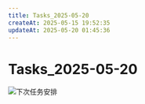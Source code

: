 ```yaml
---
title: Tasks_2025-05-20
createAt: 2025-05-15 19:52:35
updateAt: 2025-05-20 01:45:36
---
```


# Tasks_2025-05-20

![下次任务安排](../🎓硕士研究生/👥组会记录/上科大组会4_2025-05-15.md#下次任务安排)